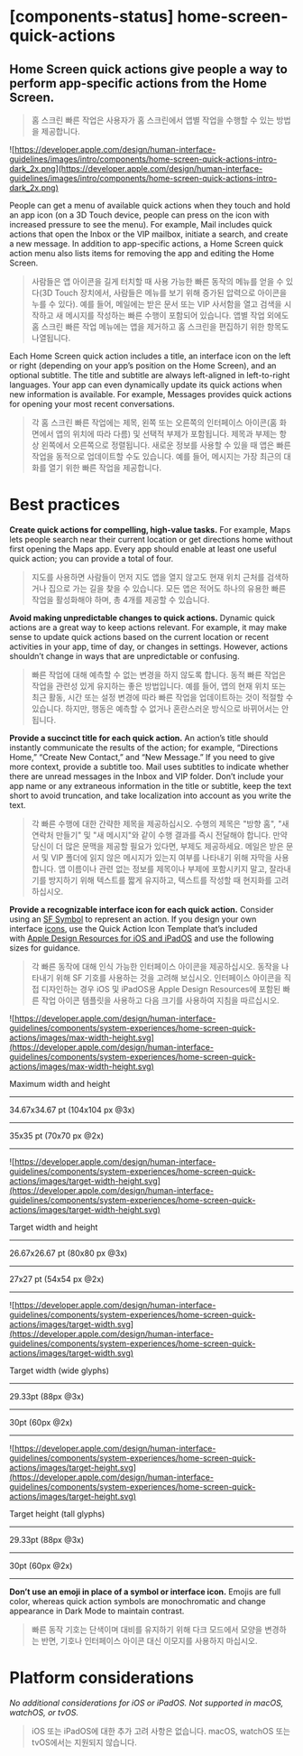 # **[components-status] home-screen-quick-actions**

## Home Screen quick actions give people a way to perform app-specific actions from the Home Screen.
> 홈 스크린 빠른 작업은 사용자가 홈 스크린에서 앱별 작업을 수행할 수 있는 방법을 제공합니다.
>




![https://developer.apple.com/design/human-interface-guidelines/images/intro/components/home-screen-quick-actions-intro-dark_2x.png](https://developer.apple.com/design/human-interface-guidelines/images/intro/components/home-screen-quick-actions-intro-dark_2x.png)

People can get a menu of available quick actions when they touch and hold an app icon (on a 3D Touch device, people can press on the icon with increased pressure to see the menu). For example, Mail includes quick actions that open the Inbox or the VIP mailbox, initiate a search, and create a new message. In addition to app-specific actions, a Home Screen quick action menu also lists items for removing the app and editing the Home Screen.
> 사람들은 앱 아이콘을 길게 터치할 때 사용 가능한 빠른 동작의 메뉴를 얻을 수 있다(3D Touch 장치에서, 사람들은 메뉴를 보기 위해 증가된 압력으로 아이콘을 누를 수 있다). 예를 들어, 메일에는 받은 문서 또는 VIP 사서함을 열고 검색을 시작하고 새 메시지를 작성하는 빠른 수행이 포함되어 있습니다. 앱별 작업 외에도 홈 스크린 빠른 작업 메뉴에는 앱을 제거하고 홈 스크린을 편집하기 위한 항목도 나열됩니다.
>




Each Home Screen quick action includes a title, an interface icon on the left or right (depending on your app’s position on the Home Screen), and an optional subtitle. The title and subtitle are always left-aligned in left-to-right languages. Your app can even dynamically update its quick actions when new information is available. For example, Messages provides quick actions for opening your most recent conversations.
> 각 홈 스크린 빠른 작업에는 제목, 왼쪽 또는 오른쪽의 인터페이스 아이콘(홈 화면에서 앱의 위치에 따라 다름) 및 선택적 부제가 포함됩니다. 제목과 부제는 항상 왼쪽에서 오른쪽으로 정렬됩니다. 새로운 정보를 사용할 수 있을 때 앱은 빠른 작업을 동적으로 업데이트할 수도 있습니다. 예를 들어, 메시지는 가장 최근의 대화를 열기 위한 빠른 작업을 제공합니다.
>




# **Best practices**

**Create quick actions for compelling, high-value tasks.** For example, Maps lets people search near their current location or get directions home without first opening the Maps app. Every app should enable at least one useful quick action; you can provide a total of four.
> 지도를 사용하면 사람들이 먼저 지도 앱을 열지 않고도 현재 위치 근처를 검색하거나 집으로 가는 길을 찾을 수 있습니다. 모든 앱은 적어도 하나의 유용한 빠른 작업을 활성화해야 하며, 총 4개를 제공할 수 있습니다.
>




**Avoid making unpredictable changes to quick actions.** Dynamic quick actions are a great way to keep actions relevant. For example, it may make sense to update quick actions based on the current location or recent activities in your app, time of day, or changes in settings. However, actions shouldn’t change in ways that are unpredictable or confusing.
> 빠른 작업에 대해 예측할 수 없는 변경을 하지 않도록 합니다. 동적 빠른 작업은 작업을 관련성 있게 유지하는 좋은 방법입니다. 예를 들어, 앱의 현재 위치 또는 최근 활동, 시간 또는 설정 변경에 따라 빠른 작업을 업데이트하는 것이 적절할 수 있습니다. 하지만, 행동은 예측할 수 없거나 혼란스러운 방식으로 바뀌어서는 안 됩니다.
>




**Provide a succinct title for each quick action.** An action’s title should instantly communicate the results of the action; for example, “Directions Home,” “Create New Contact,” and “New Message.” If you need to give more context, provide a subtitle too. Mail uses subtitles to indicate whether there are unread messages in the Inbox and VIP folder. Don’t include your app name or any extraneous information in the title or subtitle, keep the text short to avoid truncation, and take localization into account as you write the text.
> 각 빠른 수행에 대한 간략한 제목을 제공하십시오. 수행의 제목은 "방향 홈", "새 연락처 만들기" 및 "새 메시지"와 같이 수행 결과를 즉시 전달해야 합니다. 만약 당신이 더 많은 문맥을 제공할 필요가 있다면, 부제도 제공하세요. 메일은 받은 문서 및 VIP 폴더에 읽지 않은 메시지가 있는지 여부를 나타내기 위해 자막을 사용합니다. 앱 이름이나 관련 없는 정보를 제목이나 부제에 포함시키지 말고, 잘라내기를 방지하기 위해 텍스트를 짧게 유지하고, 텍스트를 작성할 때 현지화를 고려하십시오.
>




**Provide a recognizable interface icon for each quick action.** Consider using an [SF Symbol](../foundations/sf-symbols) to represent an action. If you design your own interface [icons](../foundations/icons), use the Quick Action Icon Template that’s included with [Apple Design Resources for iOS and iPadOS](https://developer.apple.com/design/resources/#ios-apps) and use the following sizes for guidance.
> 각 빠른 동작에 대해 인식 가능한 인터페이스 아이콘을 제공하십시오. 동작을 나타내기 위해 SF 기호를 사용하는 것을 고려해 보십시오. 인터페이스 아이콘을 직접 디자인하는 경우 iOS 및 iPadOS용 Apple Design Resources에 포함된 빠른 작업 아이콘 템플릿을 사용하고 다음 크기를 사용하여 지침을 따르십시오.
>




![https://developer.apple.com/design/human-interface-guidelines/components/system-experiences/home-screen-quick-actions/images/max-width-height.svg](https://developer.apple.com/design/human-interface-guidelines/components/system-experiences/home-screen-quick-actions/images/max-width-height.svg)

Maximum width and height

---

34.67x34.67 pt (104x104 px @3x)

---

35x35 pt (70x70 px @2x)

---

![https://developer.apple.com/design/human-interface-guidelines/components/system-experiences/home-screen-quick-actions/images/target-width-height.svg](https://developer.apple.com/design/human-interface-guidelines/components/system-experiences/home-screen-quick-actions/images/target-width-height.svg)

Target width and height

---

26.67x26.67 pt (80x80 px @3x)

---

27x27 pt (54x54 px @2x)

---

![https://developer.apple.com/design/human-interface-guidelines/components/system-experiences/home-screen-quick-actions/images/target-width.svg](https://developer.apple.com/design/human-interface-guidelines/components/system-experiences/home-screen-quick-actions/images/target-width.svg)

Target width (wide glyphs)

---

29.33pt (88px @3x)

---

30pt (60px @2x)

---

![https://developer.apple.com/design/human-interface-guidelines/components/system-experiences/home-screen-quick-actions/images/target-height.svg](https://developer.apple.com/design/human-interface-guidelines/components/system-experiences/home-screen-quick-actions/images/target-height.svg)

Target height (tall glyphs)

---

29.33pt (88px @3x)

---

30pt (60px @2x)

---

**Don’t use an emoji in place of a symbol or interface icon.** Emojis are full color, whereas quick action symbols are monochromatic and change appearance in Dark Mode to maintain contrast.
> 빠른 동작 기호는 단색이며 대비를 유지하기 위해 다크 모드에서 모양을 변경하는 반면, 기호나 인터페이스 아이콘 대신 이모지를 사용하지 마십시오.
>




# **Platform considerations**

*No additional considerations for iOS or iPadOS. Not supported in macOS, watchOS, or tvOS.*
> iOS 또는 iPadOS에 대한 추가 고려 사항은 없습니다. macOS, watchOS 또는 tvOS에서는 지원되지 않습니다.
>



